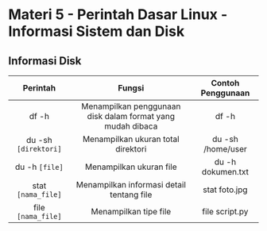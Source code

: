 # Materi 5 - Perintah Dasar Linux - Informasi Sistem dan Disk

## Informasi Disk

| Perintah | Fungsi | Contoh Penggunaan |
|:--:|:--:|:--:|
| df -h | Menampilkan penggunaan disk dalam format yang mudah dibaca | df -h |
| du -sh `[direktori]` | Menampilkan ukuran total direktori | du -sh /home/user |
| du -h `[file]` | Menampilkan ukuran file | du -h dokumen.txt |
| stat `[nama_file]` | Menampilkan informasi detail tentang file | stat foto.jpg |
| file `[nama_file]` | Menampilkan tipe file | file script.py | 
